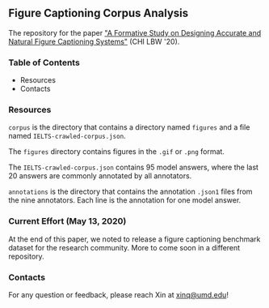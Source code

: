 ## Figure Captioning Corpus Analysis
The repository for the paper ["A Formative Study on Designing Accurate and Natural Figure Captioning Systems"](https://dl.acm.org/doi/abs/10.1145/3334480.3382946) (CHI LBW '20).

### Table of Contents
 * Resources
 * Contacts

### Resources
`corpus` is the directory that contains a directory named `figures` and a file named `IELTS-crawled-corpus.json`. 

The `figures` directory contains figures in the `.gif` or `.png` format.

The `IELTS-crawled-corpus.json` contains 95 model answers, where the last 20 answers are commonly annotated by all annotators.

`annotations` is the directory that contains the annotation `.json1` files from the nine annotators. Each line is the annotation for one model answer. 

### Current Effort (May 13, 2020)

At the end of this paper, we noted to release a figure captioning benchmark dataset for the research community. More to come soon in a different repository.  

### Contacts
For any question or feedback, please reach Xin at [xinq@umd.edu](mailto:xinq@umd.edu)!



